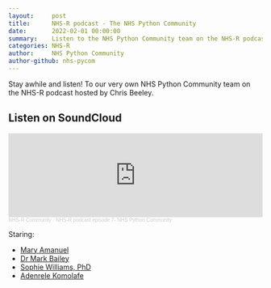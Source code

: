```yaml
---
layout:     post
title:      NHS-R podcast - The NHS Python Community
date:       2022-02-01 00:00:00
summary:    Listen to the NHS Python Community team on the NHS-R podcast!
categories: NHS-R
author:     NHS Python Community
author-github: nhs-pycom
---
```


Stay awhile and listen! To our very own NHS Python Community team on the NHS-R podcast hosted by Chris Beeley.

## Listen on SoundCloud
<iframe width="100%" height="166" scrolling="no" frameborder="no" allow="autoplay" src="https://w.soundcloud.com/player/?url=https%3A//api.soundcloud.com/tracks/1217478010&color=%23ff5500&auto_play=false&hide_related=false&show_comments=true&show_user=true&show_reposts=false&show_teaser=true"></iframe><div style="font-size: 10px; color: #cccccc;line-break: anywhere;word-break: normal;overflow: hidden;white-space: nowrap;text-overflow: ellipsis; font-family: Interstate,Lucida Grande,Lucida Sans Unicode,Lucida Sans,Garuda,Verdana,Tahoma,sans-serif;font-weight: 100;"><a href="https://soundcloud.com/nhs-r-community" title="NHS-R Community" target="_blank" style="color: #cccccc; text-decoration: none;">NHS-R Community</a> · <a href="https://soundcloud.com/nhs-r-community/pycom" title="NHS-R podcast episode 7- NHS Pycom" target="_blank" style="color: #cccccc; text-decoration: none;">NHS-R podcast episode 7- NHS Python Community</a></div>

Staring:
- [Mary Amanuel](github.com/maryamanuelnhsx)
- [Dr Mark Bailey](github.com/Cotswoldsmaker)
- [Sophie Williams, PhD](tgithub.com/sophie-w/)
- [Adenrele Komolafe](github.com/Adenrele)

